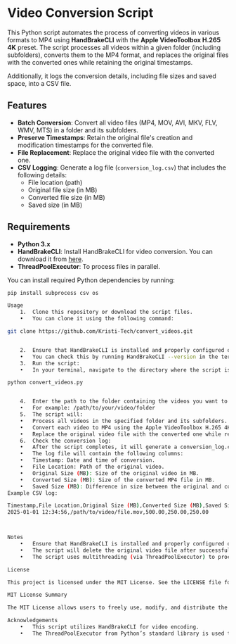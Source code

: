 # Video Conversion Script

This Python script automates the process of converting videos in various formats to MP4 using **HandBrakeCLI** with the **Apple VideoToolbox H.265 4K** preset. The script processes all videos within a given folder (including subfolders), converts them to the MP4 format, and replaces the original files with the converted ones while retaining the original timestamps.

Additionally, it logs the conversion details, including file sizes and saved space, into a CSV file.

## Features

- **Batch Conversion**: Convert all video files (MP4, MOV, AVI, MKV, FLV, WMV, MTS) in a folder and its subfolders.
- **Preserve Timestamps**: Retain the original file's creation and modification timestamps for the converted file.
- **File Replacement**: Replace the original video file with the converted one.
- **CSV Logging**: Generate a log file (`conversion_log.csv`) that includes the following details:
  - File location (path)
  - Original file size (in MB)
  - Converted file size (in MB)
  - Saved size (in MB)

## Requirements

- **Python 3.x**
- **HandBrakeCLI**: Install HandBrakeCLI for video conversion. You can download it from [here](https://handbrake.fr/downloads.php).
- **ThreadPoolExecutor**: To process files in parallel.

You can install required Python dependencies by running:

```bash
pip install subprocess csv os

Usage
	1.	Clone this repository or download the script files.
	•	You can clone it using the following command:

git clone https://github.com/Kristi-Tech/convert_videos.git


	2.	Ensure that HandBrakeCLI is installed and properly configured on your machine.
	•	You can check this by running HandBrakeCLI --version in the terminal. If it’s not installed, follow the installation instructions on HandBrake’s official website.
	3.	Run the script:
	•	In your terminal, navigate to the directory where the script is located and execute:

python convert_videos.py


	4.	Enter the path to the folder containing the videos you want to convert when prompted.
	•	For example: /path/to/your/video/folder
	5.	The script will:
	•	Process all videos in the specified folder and its subfolders.
	•	Convert each video to MP4 using the Apple VideoToolbox H.265 4K preset.
	•	Replace the original video file with the converted one while retaining timestamps.
	6.	Check the conversion log:
	•	After the script completes, it will generate a conversion_log.csv file in the same directory where the script is located.
	•	The log file will contain the following columns:
	•	Timestamp: Date and time of conversion.
	•	File Location: Path of the original video.
	•	Original Size (MB): Size of the original video in MB.
	•	Converted Size (MB): Size of the converted MP4 file in MB.
	•	Saved Size (MB): Difference in size between the original and converted file (how much space was saved).
Example CSV log:

Timestamp,File Location,Original Size (MB),Converted Size (MB),Saved Size (MB)
2025-01-01 12:34:56,/path/to/video/file.mov,500.00,250.00,250.00



Notes
	•	Ensure that HandBrakeCLI is installed and properly configured on your system.
	•	The script will delete the original video file after successful conversion and replacement by the new MP4 file.
	•	The script uses multithreading (via ThreadPoolExecutor) to process multiple videos concurrently, speeding up the conversion process.

License

This project is licensed under the MIT License. See the LICENSE file for more details.

MIT License Summary

The MIT License allows users to freely use, modify, and distribute the software, with the condition that the original license and copyright notice must be included. The software is provided “as-is” without warranties of any kind.

Acknowledgements
	•	This script utilizes HandBrakeCLI for video encoding.
	•	The ThreadPoolExecutor from Python’s standard library is used to process videos concurrently.

